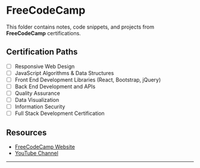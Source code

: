 # FreeCodeCamp

This folder contains notes, code snippets, and projects from **FreeCodeCamp** certifications.

## Certification Paths
- [ ] Responsive Web Design  
- [ ] JavaScript Algorithms & Data Structures  
- [ ] Front End Development Libraries (React, Bootstrap, jQuery)  
- [ ] Back End Development and APIs  
- [ ] Quality Assurance  
- [ ] Data Visualization  
- [ ] Information Security  
- [ ] Full Stack Development Certification  

## Resources
- [FreeCodeCamp Website](https://www.freecodecamp.org/)  
- [YouTube Channel](https://www.youtube.com/c/Freecodecamp)  

---
